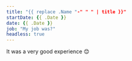 ```yaml
---
title: "{{ replace .Name "-" " " | title }}"
startDate: {{ .Date }}
date: {{ .Date }}
job: "My job was?"
headless: true
---
```


It was a very good experience :blush: